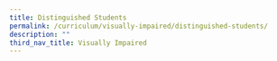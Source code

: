```yaml
---
title: Distinguished Students
permalink: /curriculum/visually-impaired/distinguished-students/
description: ""
third_nav_title: Visually Impaired
---
```

